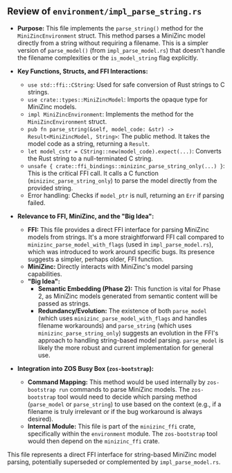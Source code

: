 ## Review of `environment/impl_parse_string.rs`

*   **Purpose:** This file implements the `parse_string()` method for the `MiniZincEnvironment` struct. This method parses a MiniZinc model directly from a string without requiring a filename. This is a simpler version of `parse_model()` (from `impl_parse_model.rs`) that doesn't handle the filename complexities or the `is_model_string` flag explicitly.
*   **Key Functions, Structs, and FFI Interactions:**
    *   `use std::ffi::CString`: Used for safe conversion of Rust strings to C strings.
    *   `use crate::types::MiniZincModel`: Imports the opaque type for MiniZinc models.
    *   `impl MiniZincEnvironment`: Implements the method for the `MiniZincEnvironment` struct.
    *   `pub fn parse_string(&self, model_code: &str) -> Result<MiniZincModel, String>`: The public method. It takes the model code as a string, returning a `Result`.
    *   `let model_cstr = CString::new(model_code).expect(...)`: Converts the Rust string to a null-terminated C string.
    *   `unsafe { crate::ffi_bindings::minizinc_parse_string_only(...) }`: This is the critical FFI call. It calls a C function (`minizinc_parse_string_only`) to parse the model directly from the provided string.
    *   Error handling: Checks if `model_ptr` is null, returning an `Err` if parsing failed.
*   **Relevance to FFI, MiniZinc, and the "Big Idea":**
    *   **FFI:** This file provides a direct FFI interface for parsing MiniZinc models from strings. It's a more straightforward FFI call compared to `minizinc_parse_model_with_flags` (used in `impl_parse_model.rs`), which was introduced to work around specific bugs. Its presence suggests a simpler, perhaps older, FFI function.
    *   **MiniZinc:** Directly interacts with MiniZinc's model parsing capabilities.
    *   **"Big Idea":**
        *   **Semantic Embedding (Phase 2):** This function is vital for Phase 2, as MiniZinc models generated from semantic content will be passed as strings.
        *   **Redundancy/Evolution:** The existence of both `parse_model` (which uses `minizinc_parse_model_with_flags` and handles filename workarounds) and `parse_string` (which uses `minizinc_parse_string_only`) suggests an evolution in the FFI's approach to handling string-based model parsing. `parse_model` is likely the more robust and current implementation for general use.

*   **Integration into ZOS Busy Box (`zos-bootstrap`):**
    *   **Command Mapping:** This method would be used internally by `zos-bootstrap run` commands to parse MiniZinc models. The `zos-bootstrap` tool would need to decide which parsing method (`parse_model` or `parse_string`) to use based on the context (e.g., if a filename is truly irrelevant or if the bug workaround is always desired).
    *   **Internal Module:** This file is part of the `minizinc_ffi` crate, specifically within the `environment` module. The `zos-bootstrap` tool would then depend on the `minizinc_ffi` crate.

This file represents a direct FFI interface for string-based MiniZinc model parsing, potentially superseded or complemented by `impl_parse_model.rs`.
